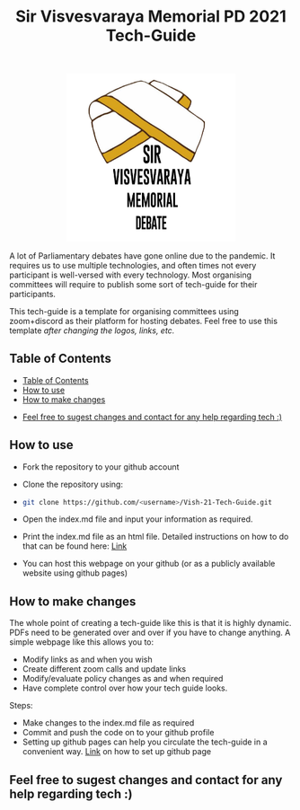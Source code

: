 <h1 align="center"> Sir Visvesvaraya Memorial PD 2021 Tech-Guide </h1> <br>
<p align="center">
<img src='./Assets/Vish_logo.JPG' alt='VishLogo' style='width: 300px; height: 300px;'>
</p>

<p>
  A lot of Parliamentary debates have gone online due to the pandemic. It requires us to use multiple technologies, and often times not every participant is well-versed with every technology. Most organising committees will require to publish some sort of tech-guide for their participants. 

  This tech-guide is a template for organising committees using zoom+discord as their platform for hosting debates. Feel free to use this template *after changing the logos, links, etc.*

</p>


<!-- START doctoc generated TOC please keep comment here to allow auto update -->
<!-- DON'T EDIT THIS SECTION, INSTEAD RE-RUN doctoc TO UPDATE -->
## Table of Contents
- [Table of Contents](#table-of-contents)
- [How to use](#how-to-use)
- [How to make changes](#how-to-make-changes)
- [<p>Feel free to sugest changes and contact for any help regarding tech :)</p>](#feel-free-to-sugest-changes-and-contact-for-any-help-regarding-tech-)

## How to use
* Fork the repository to your github account
* Clone the repository using:
  
* 
  ``` bash
  git clone https://github.com/<username>/Vish-21-Tech-Guide.git
  ```

* Open the index.md file and input your information as required.
  
* Print the index.md file as an html file. Detailed instructions on how to do that can be found here: <a href="https://adamtheautomator.com/convert-markdown-to-html/#:~:text=To%20convert%20Markdown%20to%20HTML%20using%20Typora%2C%20click%20File%20%E2%80%94%3E,file%20in%20your%20preferred%20location.&text=The%20image%20below%20shows%20that%20the%20HTML%20output%20looks%20exactly,Markdown%20is%20displayed%20inside%20Typora.">Link</a>
  
* You can host this webpage on your github (or as a publicly available website using github pages)
  
## How to make changes

The whole point of creating a tech-guide like this is that it is highly dynamic. PDFs need to be generated over and over if you have to change anything. A simple webpage like this allows you to:
* Modify links as and when you wish
* Create different zoom calls and update links
* Modify/evaluate policy changes as and when required
* Have complete control over how your tech guide looks.

Steps:
* Make changes to the index.md file as required
* Commit and push the code on to your github profile
* Setting up github pages can help you circulate the tech-guide in a convenient way. <a href="https://guides.github.com/features/pages/">Link</a> on how to set up github page

## <p>Feel free to sugest changes and contact for any help regarding tech :)</p>

<!-- END doctoc generated TOC please keep comment here to allow auto update -->

